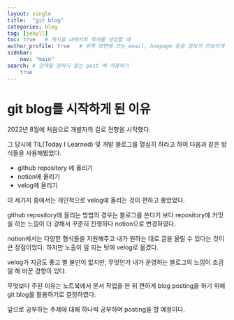 ```yaml
---
layout: single
title:  "git blog"
categories: blog
tag: [jekyll]
toc: true   # 게시글 내에서의 목차를 생성할 때 
author_profile: true   # 왼쪽 화면에 뜨는 email, hompage 등등 정보가 안보이게 하는 설정
sidebar:
    nav: "main"
search: # 검색을 원하지 않는 post 에 적용하기
    true
---
```


# git blog를 시작하게 된 이유

2022년 8월에 처음으로 개발자의 길로 전향을 시작했다. 

그 당시에 TIL(Today I Learned) 및 개발 블로그를 열심히 하라고 하여 다음과 같은 방식들을 사용해봤었다.

* github repository 에 올리기
* notion에 올리기 
* velog에 올리기

이 세가지 중에서는 개인적으로 velog에 올리는 것이 편하고 좋았었다. 

github repository에 올리는 방법의 경우는 블로그를 쓴다기 보다 repository에 커밋을 하는 느낌이 더 강해서 꾸준히 진행하다 notion으로 변경하였다.

notion에서는 다양한 형식들을 지원해주고 내가 원하는 대로 글을 올릴 수 있다는 것이 큰 장점이었다. 하지만 노출이 덜 되는 탓에 velog로 옮겼다.

velog가 지금도 좋고 별 불만이 없지만, 무엇인가 내가 운영하는 블로그의 느낌이 조금 덜 해 바꾼 경향이 있다.

무엇보다 주된 이유는 노트북에서 문서 작업을 한 뒤 편하게 blog posting을 하기 위해 git blog를 활용하기로 결정하였다.

앞으로 공부하는 주제에 대해 하나씩 공부하며 posting을 할 예정이다.
